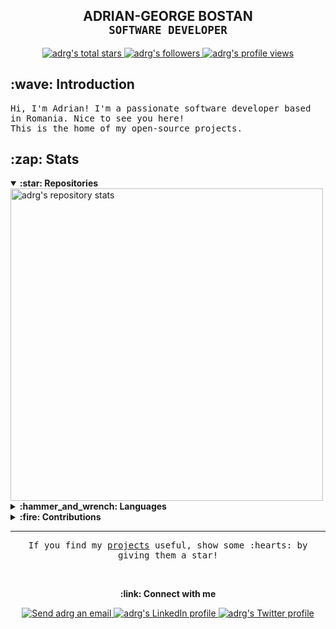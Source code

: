 <!-- Header -->
<h2 align="center">
    <span>ADRIAN-GEORGE BOSTAN</span>
    <br />
    <sub><samp>SOFTWARE DEVELOPER</samp></sub>
</h2>

<div align="center">
  <a href="#adrian-george-bostan">
    <img alt="adrg's total stars" src="https://img.shields.io/github/stars/adrg?label=TOTAL+STARS&style=flat-square" />
  </a>
  <a href="https://github.com/adrg?tab=followers">
    <img alt="adrg's followers" src="https://img.shields.io/github/followers/adrg?label=FOLLOWERS&style=flat-square" />
  </a>
  <a href="#adrian-george-bostan">
    <img alt="adrg's profile views" src="https://komarev.com/ghpvc/?username=adrg&label=PROFILE+VIEWS&logo=github&style=flat-square" />
  </a>
</div>

<!-- Introduction -->
<h2>:wave: Introduction</h2>

<samp>
Hi, I'm Adrian! I'm a passionate software developer based in Romania. Nice to see you here!
<br/>This is the home of my open-source projects.</samp>

<!-- Stats -->
<h2>:zap: Stats</h2>

<details open>
  <summary><strong>:star: Repositories</strong></summary>
  <a href="#zap-stats">
    <img alt="adrg's repository stats" src="https://github-readme-stats-anuraghazra1.vercel.app/api?username=adrg&show_icons=true&count_private=true&include_all_commits=true&hide_border=true&hide_title=true&bg_color=ffffff" width="500" />
  </a>
</details>

<details>
  <summary><strong>:hammer_and_wrench: Languages</strong></summary>
  <a href="#zap-stats">
    <img alt="adrg's most used languages" src="https://github-readme-stats.vercel.app/api/top-langs/?username=adrg&langs_count=8&layout=compact&hide_border=true&hide_title=true&bg_color=ffffff" width="375" />
  </a>
</details>

<details>
  <summary><strong>:fire: Contributions</strong></summary>
  <a href="#zap-stats">
    <img src="https://github-readme-streak-stats.herokuapp.com/?user=adrg&hide_border=true&background=ffffff" width="450" />
  </a>
</details>

<!-- Footer -->
<hr>

<p align="center">
  <samp>If you find my <a href="https://github.com/adrg?tab=repositories&sort=stargazers">projects</a> useful, show some :hearts: by giving them a star!</samp>
</p>

<br />

<!-- Contact -->
<p align="center"><strong>:link: Connect with me</strong></p>

<p align="center">
  <a href="mailto:adrg@epistack.com">
    <img alt="Send adrg an email" src="https://img.shields.io/badge/email-d14836?style=for-the-badge&logo=gmail&logoColor=white" />
  </a>
  <a href="https://linkedin.com/in/adrgb">
    <img alt="adrg's LinkedIn profile" src="https://img.shields.io/badge/linkedin-0077b5?style=for-the-badge&logo=linkedin&logoColor=white" />
  </a>
  <a href="https://twitter.com/adrg_b">
    <img alt="adrg's Twitter profile" src="https://img.shields.io/badge/twitter-1da1f2?style=for-the-badge&logo=twitter&logoColor=white" />
  </a>
</p>
